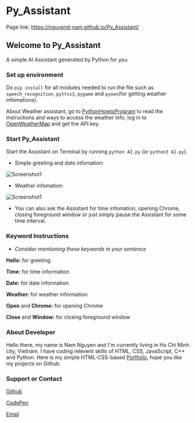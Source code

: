 # Py_Assistant
Page link: https://nguyend-nam.github.io/Py_Assistant/
## Welcome to Py_Assistant
A simple AI Assistant generated by Python for you

### Set up environment

Do ```pip install``` for all modules needed to run the file such as ```speech_recognition```, ```pyttsx3```, ```pygame``` and ```pyown```(for getting weather infomations).

About Weather assistant, go to [PythonHowtoProgram](https://pythonhowtoprogram.com/how-to-use-weather-api-to-get-weather-data-in-python-3/) to read the instructions and ways to access the weather info, log in to [OpenWeatherMap](https://openweathermap.org/) and get the API key.

### Start Py_Assistant

Start the Assistant on Terminal by running ```python AI.py``` (or ```python3 AI.py```).

- Simple greeting and date infomation:

![Screenshot1](https://github.com/NguyenD-Nam/Py_Assistant/blob/gh-pages/screenshot1.jpg?raw=true)

- Weather infomation:

![Screenshot1](https://github.com/NguyenD-Nam/Py_Assistant/blob/gh-pages/screenshot2.jpg?raw=true)

 - You can also ask the Assistant for time infomation, 
 opening Chrome, closing foreground window or just simply 
 pause the Assistant for some time interval.

### Keyword Instructions
- *Consider mentioning these keywords in your sentence*

**Hello:** for greeting

**Time:** for time information

**Date:** for date information

**Weather:** for weather information

**Open** and **Chrome:** for opening Chrome

**Close** and **Window:** for closing foreground window

 
### About Developer
Hello there, my name is Nam Nguyen and I'm currently living in Ho Chi Minh city, Vietnam.  I have coding relevent skills of HTML, CSS, JavaScript, C++ and Python. Here is my simple HTML-CSS-based [Portfolio](https://nguyend-nam.github.io/Portfolio/), hope you like my projects on Github.

### Support or Contact
[Github](https://github.com/NguyenD-Nam)

[CodePen](https://codepen.io/your-work/)

[Email](nguyennamnade22@gmail.com)
